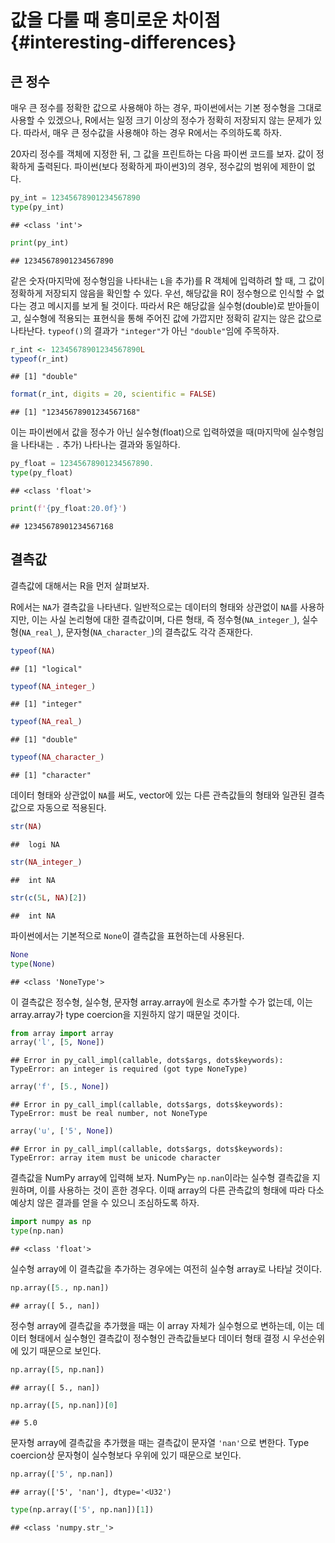 # 값을 다룰 때 흥미로운 차이점 {#interesting-differences}

## 큰 정수

매우 큰 정수를 정확한 값으로 사용해야 하는 경우, 파이썬에서는 기본 정수형을 그대로 사용할 수 있겠으나, R에서는 일정 크기 이상의 정수가 정확히 저장되지 않는 문제가 있다. 따라서, 매우 큰 정수값을 사용해야 하는 경우 R에서는 주의하도록 하자.

20자리 정수를 객체에 지정한 뒤, 그 값을 프린트하는 다음 파이썬 코드를 보자. 값이 정확하게 출력된다. 파이썬(보다 정확하게 파이썬3)의 경우, 정수값의 범위에 제한이 없다.


```python
py_int = 12345678901234567890
type(py_int)
```

```
## <class 'int'>
```

```python
print(py_int)
```

```
## 12345678901234567890
```


같은 숫자(마지막에 정수형임을 나타내는 `L`을 추가)를 R 객체에 입력하려 할 때, 그 값이 정확하게 저장되지 않음을 확인할 수 있다. 우선, 해당값을 R이 정수형으로 인식할 수 없다는 경고 메시지를 보게 될 것이다. 따라서 R은 해당값을 실수형(double)로 받아들이고, 실수형에 적용되는 표현식을 통해 주어진 값에 가깝지만 정확히 같지는 않은 값으로 나타난다. `typeof()`의 결과가 `"integer"`가 아닌 `"double"`임에 주목하자.


```r
r_int <- 12345678901234567890L
typeof(r_int)
```

```
## [1] "double"
```

```r
format(r_int, digits = 20, scientific = FALSE)
```

```
## [1] "12345678901234567168"
```


이는 파이썬에서 값을 정수가 아닌 실수형(float)으로 입력하였을 때(마지막에 실수형임을 나타내는 `.` 추가) 나타나는 결과와 동일하다.


```python
py_float = 12345678901234567890.
type(py_float)
```

```
## <class 'float'>
```

```python
print(f'{py_float:20.0f}')
```

```
## 12345678901234567168
```


## 결측값

결측값에 대해서는 R을 먼저 살펴보자.

R에서는 `NA`가 결측값을 나타낸다. 일반적으로는 데이터의 형태와 상관없이 `NA`를 사용하지만, 이는 사실 논리형에 대한 결측값이며, 다른 형태, 즉 정수형(`NA_integer_`), 실수형(`NA_real_`), 문자형(`NA_character_`)의 결측값도 각각 존재한다.


```r
typeof(NA)
```

```
## [1] "logical"
```

```r
typeof(NA_integer_)
```

```
## [1] "integer"
```

```r
typeof(NA_real_)
```

```
## [1] "double"
```

```r
typeof(NA_character_)
```

```
## [1] "character"
```

데이터 형태와 상관없이 `NA`를 써도, vector에 있는 다른 관측값들의 형태와 일관된 결측값으로 자동으로 적용된다.


```r
str(NA)
```

```
##  logi NA
```

```r
str(NA_integer_)
```

```
##  int NA
```

```r
str(c(5L, NA)[2])
```

```
##  int NA
```


파이썬에서는 기본적으로 `None`이 결측값을 표현하는데 사용된다.


```python
None
type(None)
```

```
## <class 'NoneType'>
```

이 결측값은 정수형, 실수형, 문자형 array.array에 원소로 추가할 수가 없는데, 이는 array.array가 type coercion을 지원하지 않기 때문일 것이다.


```python
from array import array
array('l', [5, None])
```

```
## Error in py_call_impl(callable, dots$args, dots$keywords): TypeError: an integer is required (got type NoneType)
```

```python
array('f', [5., None])
```

```
## Error in py_call_impl(callable, dots$args, dots$keywords): TypeError: must be real number, not NoneType
```

```python
array('u', ['5', None])
```

```
## Error in py_call_impl(callable, dots$args, dots$keywords): TypeError: array item must be unicode character
```

결측값을 NumPy array에 입력해 보자. NumPy는 `np.nan`이라는 실수형 결측값을 지원하며, 이를 사용하는 것이 흔한 경우다. 이때 array의 다른 관측값의 형태에 따라 다소 예상치 않은 결과를 얻을 수 있으니 조심하도록 하자.


```python
import numpy as np
type(np.nan)
```

```
## <class 'float'>
```

실수형 array에 이 결측값을 추가하는 경우에는 여전히 실수형 array로 나타날 것이다.


```python
np.array([5., np.nan])
```

```
## array([ 5., nan])
```

정수형 array에 결측값을 추가했을 때는 이 array 자체가 실수형으로 변하는데, 이는 데이터 형태에서 실수형인 결측값이 정수형인 관측값들보다 데이터 형태 결정 시 우선순위에 있기 때문으로 보인다.


```python
np.array([5, np.nan])
```

```
## array([ 5., nan])
```

```python
np.array([5, np.nan])[0]
```

```
## 5.0
```


문자형 array에 결측값을 추가했을 때는 결측값이 문자열 `'nan'`으로 변한다. Type coercion상 문자형이 실수형보다 우위에 있기 때문으로 보인다.


```python
np.array(['5', np.nan])
```

```
## array(['5', 'nan'], dtype='<U32')
```

```python
type(np.array(['5', np.nan])[1])
```

```
## <class 'numpy.str_'>
```






